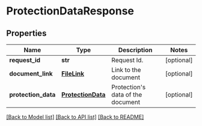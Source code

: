 # ProtectionDataResponse

## Properties
Name | Type | Description | Notes
------------ | ------------- | ------------- | -------------
**request_id** | **str** | Request Id. | [optional] 
**document_link** | [**FileLink**](FileLink.md) | Link to the document | [optional] 
**protection_data** | [**ProtectionData**](ProtectionData.md) | Protection&#39;s data of the document | [optional] 

[[Back to Model list]](../README.md#documentation-for-models) [[Back to API list]](../README.md#documentation-for-api-endpoints) [[Back to README]](../README.md)



